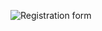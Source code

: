 ![Registration form](https://github.com/user-attachments/assets/44ef5d4c-da0f-4d96-9f1e-f9f89bc5b385)
